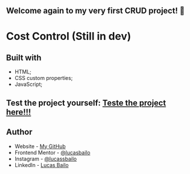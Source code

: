 ## Welcome again to my very first CRUD project! 👋

# Cost Control (Still in dev)

## Built with

- HTML;
- CSS custom properties;
- JavaScript;

## Test the project yourself: [Teste the project here!!!](https://landing-page-one-neon.vercel.app/)

## Author

- Website - [My GitHub](https://github.com/lucasbailo)
- Frontend Mentor - [@lucasbailo](https://www.frontendmentor.io/profile/lucasbailo)
- Instagram - [@lucassbailo](https://www.instagram.com/lucassbailo/)
- LinkedIn - [Lucas Bailo](https://www.linkedin.com/in/lcsbailo)